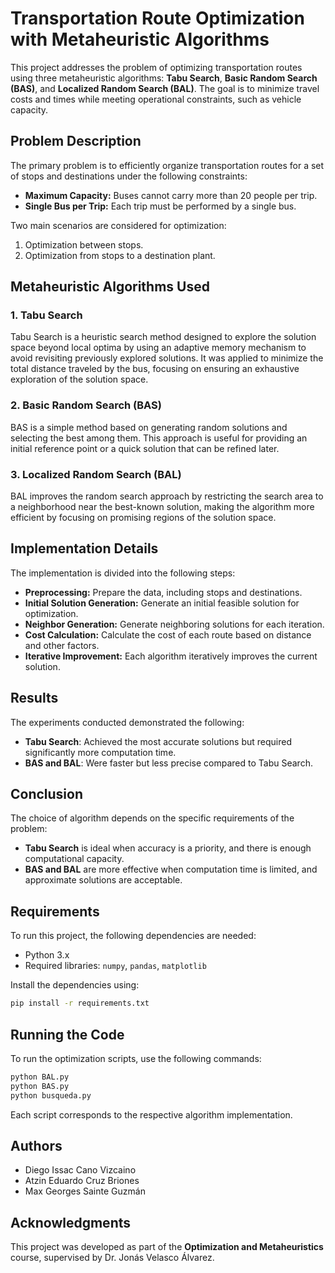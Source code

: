 # Transportation Route Optimization with Metaheuristic Algorithms

This project addresses the problem of optimizing transportation routes using three metaheuristic algorithms: **Tabu Search**, **Basic Random Search (BAS)**, and **Localized Random Search (BAL)**. The goal is to minimize travel costs and times while meeting operational constraints, such as vehicle capacity.

## Problem Description

The primary problem is to efficiently organize transportation routes for a set of stops and destinations under the following constraints:
- **Maximum Capacity:** Buses cannot carry more than 20 people per trip.
- **Single Bus per Trip:** Each trip must be performed by a single bus.

Two main scenarios are considered for optimization:
1. Optimization between stops.
2. Optimization from stops to a destination plant.

## Metaheuristic Algorithms Used

### 1. Tabu Search
Tabu Search is a heuristic search method designed to explore the solution space beyond local optima by using an adaptive memory mechanism to avoid revisiting previously explored solutions. It was applied to minimize the total distance traveled by the bus, focusing on ensuring an exhaustive exploration of the solution space.

### 2. Basic Random Search (BAS)
BAS is a simple method based on generating random solutions and selecting the best among them. This approach is useful for providing an initial reference point or a quick solution that can be refined later.

### 3. Localized Random Search (BAL)
BAL improves the random search approach by restricting the search area to a neighborhood near the best-known solution, making the algorithm more efficient by focusing on promising regions of the solution space.

## Implementation Details

The implementation is divided into the following steps:
- **Preprocessing:** Prepare the data, including stops and destinations.
- **Initial Solution Generation:** Generate an initial feasible solution for optimization.
- **Neighbor Generation:** Generate neighboring solutions for each iteration.
- **Cost Calculation:** Calculate the cost of each route based on distance and other factors.
- **Iterative Improvement:** Each algorithm iteratively improves the current solution.

## Results
The experiments conducted demonstrated the following:
- **Tabu Search**: Achieved the most accurate solutions but required significantly more computation time.
- **BAS and BAL**: Were faster but less precise compared to Tabu Search.

## Conclusion
The choice of algorithm depends on the specific requirements of the problem:
- **Tabu Search** is ideal when accuracy is a priority, and there is enough computational capacity.
- **BAS and BAL** are more effective when computation time is limited, and approximate solutions are acceptable.

## Requirements
To run this project, the following dependencies are needed:
- Python 3.x
- Required libraries: `numpy`, `pandas`, `matplotlib`

Install the dependencies using:
```sh
pip install -r requirements.txt
```

## Running the Code
To run the optimization scripts, use the following commands:
```sh
python BAL.py
python BAS.py
python busqueda.py
```
Each script corresponds to the respective algorithm implementation.

## Authors
- Diego Issac Cano Vizcaino
- Atzin Eduardo Cruz Briones
- Max Georges Sainte Guzmán

## Acknowledgments
This project was developed as part of the **Optimization and Metaheuristics** course, supervised by Dr. Jonás Velasco Álvarez.
